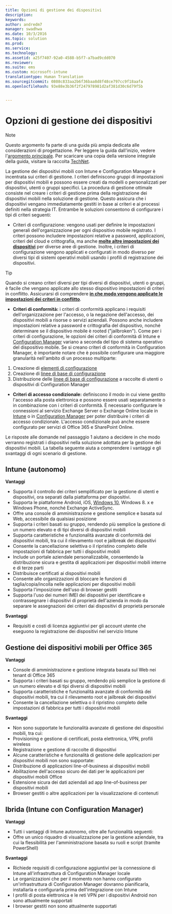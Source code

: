 ```yaml
---
title: Opzioni di gestione dei dispositivi
description: 
keywords: 
author: andredm7
manager: swadhwa
ms.date: 10/3/2016
ms.topic: solution
ms.prod: 
ms.service: 
ms.technology: 
ms.assetid: a25f7407-92a0-4588-b5f7-a7bad9cdd070
ms.reviewer: 
ms.suite: ems
ms.custom: microsoft-intune
translationtype: Human Translation
ms.sourcegitcommit: 0808c833aa2b6f36baa8d8f48ce797cc9f18aafa
ms.openlocfilehash: 93e88e3b36f2f247978981d2af381d30c6d79f5b


---
```


# Opzioni di gestione dei dispositivi

>[!NOTE]
>Questo argomento fa parte di una guida più ampia dedicata alle considerazioni di progettazione. Per leggere la guida dall'inizio, vedere l'[argomento principale](mdm-design-considerations-guide.md). Per scaricare una copia della versione integrale della guida, visitare la raccolta [TechNet](https://gallery.technet.microsoft.com/Mobile-Device-Management-7d401582).

La gestione dei dispositivi mobili con Intune e Configuration Manager è incentrata sui criteri di gestione. I criteri definiscono gruppi di impostazioni per dispositivi mobili e possono essere creati da modelli o personalizzati per dispositivi, utenti o gruppi specifici. La procedura di gestione ottimale consiste nel creare i criteri di gestione prima della registrazione dei dispositivi mobili nella soluzione di gestione. Questo assicura che i dispositivi vengano immediatamente gestiti in base ai criteri e ai processi definiti nella strategia IT. Entrambe le soluzioni consentono di configurare i tipi di criteri seguenti:

- Criteri di configurazione: vengono usati per definire le impostazioni generali dell'organizzazione per ogni dispositivo mobile registrato. I criteri possono includere impostazioni relative a password, applicazioni, criteri del cloud e crittografia, ma anche **[molte altre impostazioni dei dispositivi](https://technet.microsoft.com/library/dn743712.aspx)** per diverse aree di gestione. Inoltre, i criteri di configurazione vengono applicati e configurati in modo diverso per diversi tipi di sistemi operativi mobili usando i profili di registrazione dei dispositivi.

>[!TIP]
>Quando si creano criteri diversi per tipi diversi di dispositivi, utenti o gruppi, è facile che vengano applicate allo stesso dispositivo impostazioni di criteri in conflitto. Assicurarsi di comprendere **[in che modo vengono applicate le impostazioni dei criteri in conflitto](https://technet.microsoft.com/library/dn743712.aspx)**.

- **Criteri di conformità:** i criteri di conformità applicano i requisiti dell'organizzazione per l'accesso, o la negazione dell'accesso, dei dispositivi mobili a risorse o servizi aziendali. Possono anche includere impostazioni relative a password e crittografia del dispositivo, nonché determinare se il dispositivo mobile è rooted ("jailbroken"). Come per i criteri di configurazione, le opzioni dei criteri di conformità di Intune e [Configuration Manager](https://technet.microsoft.com/library/dn376523.aspx) variano a seconda del tipo di sistema operativo del dispositivo mobile. Se si creano criteri di conformità in Configuration Manager, è importante notare che è possibile configurare una maggiore granularità nell'ambito di un processo multiparte:

 1. Creazione di [elementi di configurazione](https://technet.microsoft.com/library/gg712331.aspx?WT.mc_id=Blog_EntMob_Showcase_PCIT)
 2. Creazione di [linee di base di configurazione](https://technet.microsoft.com/library/gg712268.aspx?WT.mc_id=Blog_EntMob_Showcase_PCIT)
 3. Distribuzione delle [linee di base di configurazione](https://technet.microsoft.com/library/hh219289.aspx?WT.mc_id=Blog_EntMob_Showcase_PCIT) a raccolte di utenti o dispositivi di Configuration Manager

- **Criteri di accesso condizionale:** definiscono il modo in cui viene gestito l'accesso alla posta elettronica e possono essere usati separatamente o in combinazione con i criteri di conformità. È necessario configurare le connessioni al servizio Exchange Server o Exchange Online locale in [Intune](/Intune/deploy-use/restrict-access-to-email-and-o365-services-with-microsoft-intune) o in [Configuration Manager](https://technet.microsoft.com/library/dn919655.aspx) per poter distribuire i criteri di accesso condizionale. L'accesso condizionale può anche essere configurato per servizi di Office 365 e SharePoint Online.

Le risposte alle domande nel passaggio 1 aiutano a decidere in che modo verranno registrati i dispositivi nella soluzione adottata per la gestione dei dispositivi mobili. La tabella seguente aiuta a comprendere i vantaggi e gli svantaggi di ogni scenario di gestione.

## Intune (autonomo)

**Vantaggi**

- Supporta il controllo dei criteri semplificato per la gestione di utenti e dispositivi, ora separati dalla piattaforma per dispositivi.
- Supporta le piattaforme Android, iOS, [Windows 10](https://technet.microsoft.com/library/mt147406.aspx), Windows 8. x e Windows Phone, nonché Exchange ActiveSync.
- Offre una console di amministrazione e gestione semplice e basata sul Web, accessibile da qualsiasi posizione
- Supporta i criteri basati su gruppo, rendendo più semplice la gestione di un numero elevato e di tipi diversi di dispositivi mobili
- Supporta caratteristiche e funzionalità avanzate di conformità dei dispositivi mobili, tra cui il rilevamento root e jailbreak dei dispositivi
- Consente la cancellazione selettiva o il ripristino completo delle impostazioni di fabbrica per tutti i dispositivi mobili
- Include un portale aziendale personalizzabile, consentendo la distribuzione sicura e gestita di applicazioni per dispositivi mobili interne e di terze parti
- Distribuisce certificati ai dispositivi mobili
- Consente alle organizzazioni di bloccare le funzioni di taglia/copia/incolla nelle applicazioni per dispositivi mobili
- Supporta l'imposizione dell'uso di browser gestiti
- Supporta l'uso dei numeri IMEI dei dispositivi per identificare e contrassegnare i dispositivi di proprietà dell'azienda in modo da separare le assegnazioni dei criteri dai dispositivi di proprietà personale

**Svantaggi**

- Requisiti e costi di licenza aggiuntivi per gli account utente che eseguono la registrazione dei dispositivi nel servizio Intune

## Gestione dei dispositivi mobili per Office 365

**Vantaggi**

- Console di amministrazione e gestione integrata basata sul Web nei tenant di Office 365
- Supporta i criteri basati su gruppo, rendendo più semplice la gestione di un numero elevato e di tipi diversi di dispositivi mobili
- Supporta caratteristiche e funzionalità avanzate di conformità dei dispositivi mobili, tra cui il rilevamento root e jailbreak dei dispositivi
- Consente la cancellazione selettiva o il ripristino completo delle impostazioni di fabbrica per tutti i dispositivi mobili

**Svantaggi**

- Non sono supportate le funzionalità avanzate di gestione dei dispositivi mobili, tra cui:
 - Provisioning e gestione di certificati, posta elettronica, VPN, profili wireless
 - Registrazione e gestione di raccolte di dispositivi
- Alcune caratteristiche e funzionalità di gestione delle applicazioni per dispositivi mobili non sono supportate:
 - Distribuzione di applicazioni line-of-business ai dispositivi mobili
 - Abilitazione dell'accesso sicuro dei dati per le applicazioni per dispositivi mobili Office
 - Estensione sicura dei dati aziendali ad app line-of-business per dispositivi mobili
 - Browser gestiti o altre applicazioni per la visualizzazione di contenuti

## Ibrida (Intune con Configuration Manager)

**Vantaggi**

- Tutti i vantaggi di Intune autonomo, oltre alle funzionalità seguenti:
 - Offre un unico riquadro di visualizzazione per la gestione aziendale, tra cui la flessibilità per l'amministrazione basata su ruoli e script (tramite PowerShell)

**Svantaggi**

- Richiede requisiti di configurazione aggiuntivi per la connessione di Intune all'infrastruttura di Configuration Manager locale
- Le organizzazioni che per il momento non hanno configurato un'infrastruttura di Configuration Manager dovranno pianificarla, installarla e configurarla prima dell'integrazione con Intune
- I profili di posta elettronica e le reti VPN per i dispositivi Android non sono attualmente supportati
- I browser gestiti non sono attualmente supportati



<!--HONumber=Oct16_HO1-->


